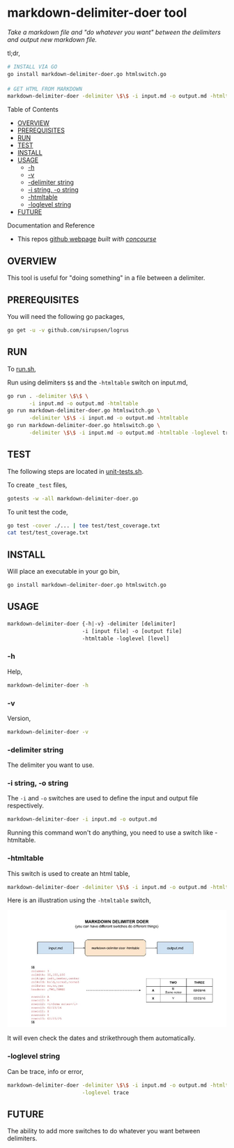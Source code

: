 # markdown-delimiter-doer tool

_Take a markdown file and "do whatever you want" between the delimiters
and output new markdown file._

tl;dr,

```bash
# INSTALL VIA GO
go install markdown-delimiter-doer.go htmlswitch.go

# GET HTML FROM MARKDOWN
markdown-delimiter-doer -delimiter \$\$ -i input.md -o output.md -htmltable
```

Table of Contents

* [OVERVIEW](https://github.com/JeffDeCola/my-go-tools/tree/master/markdown-tools/markdown-delimiter-doer#overview)
* [PREREQUISITES](https://github.com/JeffDeCola/my-go-tools/tree/master/markdown-tools/markdown-delimiter-doer#prerequisites)
* [RUN](https://github.com/JeffDeCola/my-go-tools/tree/master/markdown-tools/markdown-delimiter-doer#run)
* [TEST](https://github.com/JeffDeCola/my-go-tools/tree/master/markdown-tools/markdown-delimiter-doer#test)
* [INSTALL](https://github.com/JeffDeCola/my-go-tools/tree/master/markdown-tools/markdown-delimiter-doer#install)
* [USAGE](https://github.com/JeffDeCola/my-go-tools/tree/master/markdown-tools/markdown-delimiter-doer#usage)
  * [-h](https://github.com/JeffDeCola/my-go-tools/tree/master/markdown-tools/markdown-delimiter-doer#-h)
  * [-v](https://github.com/JeffDeCola/my-go-tools/tree/master/markdown-tools/markdown-delimiter-doer#-v)
  * [-delimiter string](https://github.com/JeffDeCola/my-go-tools/tree/master/markdown-tools/markdown-delimiter-doer#-delimiter-string)
  * [-i string, -o string](https://github.com/JeffDeCola/my-go-tools/tree/master/markdown-tools/markdown-delimiter-doer#-i-string--o-string)
  * [-htmltable](https://github.com/JeffDeCola/my-go-tools/tree/master/markdown-tools/markdown-delimiter-doer#-htmltable)
  * [-loglevel string](https://github.com/JeffDeCola/my-go-tools/tree/master/markdown-tools/markdown-delimiter-doer#-loglevel-string)
* [FUTURE](https://github.com/JeffDeCola/my-go-tools/tree/master/markdown-tools/markdown-delimiter-doer#future)

Documentation and Reference

* This repos
  [github webpage](https://jeffdecola.github.io/my-go-tools/)
  _built with
  [concourse](https://github.com/JeffDeCola/my-go-tools/blob/master/ci-README.md)_

## OVERVIEW

This tool is useful for "doing something" in a file between a delimiter.

## PREREQUISITES

You will need the following go packages,

```bash
go get -u -v github.com/sirupsen/logrus
```

## RUN

To
[run.sh](https://github.com/JeffDeCola/my-go-tools/blob/master/markdown-tools/markdown-delimiter-doer/run.sh),

Run using delimiters `$$` and the `-htmltable` switch on input.md,

```bash
go run . -delimiter \$\$ \
       -i input.md -o output.md -htmltable
go run markdown-delimiter-doer.go htmlswitch.go \
       -delimiter \$\$ -i input.md -o output.md -htmltable
go run markdown-delimiter-doer.go htmlswitch.go \
       -delimiter \$\$ -i input.md -o output.md -htmltable -loglevel trace
```

## TEST

The following steps are located in
[unit-tests.sh](https://github.com/JeffDeCola/my-go-tools/blob/master/markdown-tools/markdown-delimiter-doer/test/unit-tests.sh).

To create `_test` files,

```bash
gotests -w -all markdown-delimiter-doer.go
```

To unit test the code,

```bash
go test -cover ./... | tee test/test_coverage.txt
cat test/test_coverage.txt
```

## INSTALL

Will place an executable in your go bin,

```bash
go install markdown-delimiter-doer.go htmlswitch.go
```

## USAGE

```txt
markdown-delimiter-doer {-h|-v} -delimiter [delimiter]
                        -i [input file] -o [output file]
                        -htmltable -loglevel [level]
```

### -h

Help,

```bash
markdown-delimiter-doer -h
```

### -v

Version,

```bash
markdown-delimiter-doer -v
```

### -delimiter string

The delimiter you want to use.

### -i string, -o string

The `-i` and `-o` switches are used to define the input and output file respectively.

```bash
markdown-delimiter-doer -i input.md -o output.md
```

Running this command won't do anything, you need to use a switch like -htmltable.

### -htmltable

This switch is used to create an html table,

```bash
markdown-delimiter-doer -delimiter \$\$ -i input.md -o output.md -htmltable
```

Here is an illustration using the `-htmltable` switch,

![IMAGE - markdown-delimiter-doer - IMAGE](../../docs/pics/markdown-delimiter-doer.jpg)

It will even check the dates and strikethrough them automatically.

### -loglevel string

Can be trace, info or error,

```bash
markdown-delimiter-doer -delimiter \$\$ -i input.md -o output.md -htmltable \
                        -loglevel trace
```

## FUTURE

The ability to add more switches to do whatever you want between delimiters.
